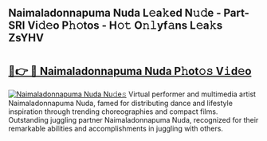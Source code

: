 ## Naimaladonnapuma Nuda L𝚎a𝚔ed N𝚞𝚍e - Part-SRI Vi𝚍𝚎o P𝚑𝚘tos - H𝚘𝚝 O𝚗𝚕yf𝚊ns L𝚎a𝚔s ZsYHV

# <h2><a href="http://kf800vb.oniu.top/?m=Naimaladonnapuma+Nuda">🔗👉 🔴 Naimaladonnapuma Nuda P𝚑ot𝚘𝚜 V𝚒d𝚎o</a></h2>

[![Naimaladonnapuma Nuda Nu𝚍e𝚜](https://i.imgur.com/0qMVB7G.gif)](http://kf800vb.oniu.top/?m=Naimaladonnapuma+Nuda)
Virtual performer and multimedia artist Naimaladonnapuma Nuda, famed for distributing dance and lifestyle inspiration through trending choreographies and compact films. Outstanding juggling partner Naimaladonnapuma Nuda, recognized for their remarkable abilities and accomplishments in juggling with others.  
